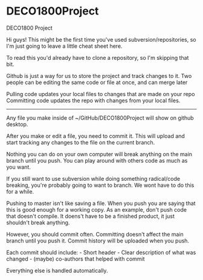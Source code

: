 # DECO1800Project
DECO1800 Project

Hi guys!
This might be the first time you've used subversion/repositories, so I'm
just going to leave a little cheat sheet here.

To read this you'd already have to clone a repository, so I'm skipping that
bit.

Github is just a way for us to store the project and track changes to it. 
Two people can be editing the same code or file at once, and can merge later

Pulling code updates your local files to changes that are made on your repo
Committing code updates the repo with changes from your local files.

___________________________________________________________________________
Any file you make inside of ~/GitHub/DECO1800Project will show on github 
desktop.

After you make or edit a file, you need to commit it. This will upload 
and start tracking any changes to the file on the current branch.

Nothing you can do on your own computer will break anything on the main
branch until you push. You can play around with others code as much as
you want.

If you still want to use subversion while doing something radical/code 
breaking, you're probably going to want to branch. We wont have to do this
for a while.

Pushing to master isn't like saving a file. When you push you are 
saying that this is good enough for a working copy. As an example, don't 
push code that doesn't compile. It doens't have to be a finished product,
it just shouldn't break anything. 

However, you should commit often. Committing doesn't affect the main branch
until you push it. Commit history will be uploaded when you push.

Each commit should include:
	- Short header
	- Clear description of what was changed
	- (maybe) co-authors that helped with commit

Everything else is handled automatically. 


